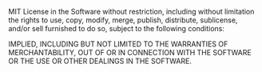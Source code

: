 MIT License
in the Software without restriction, including without limitation the rights
to use, copy, modify, merge, publish, distribute, sublicense, and/or sell
furnished to do so, subject to the following conditions:

IMPLIED, INCLUDING BUT NOT LIMITED TO THE WARRANTIES OF MERCHANTABILITY,
OUT OF OR IN CONNECTION WITH THE SOFTWARE OR THE USE OR OTHER DEALINGS IN THE
SOFTWARE.